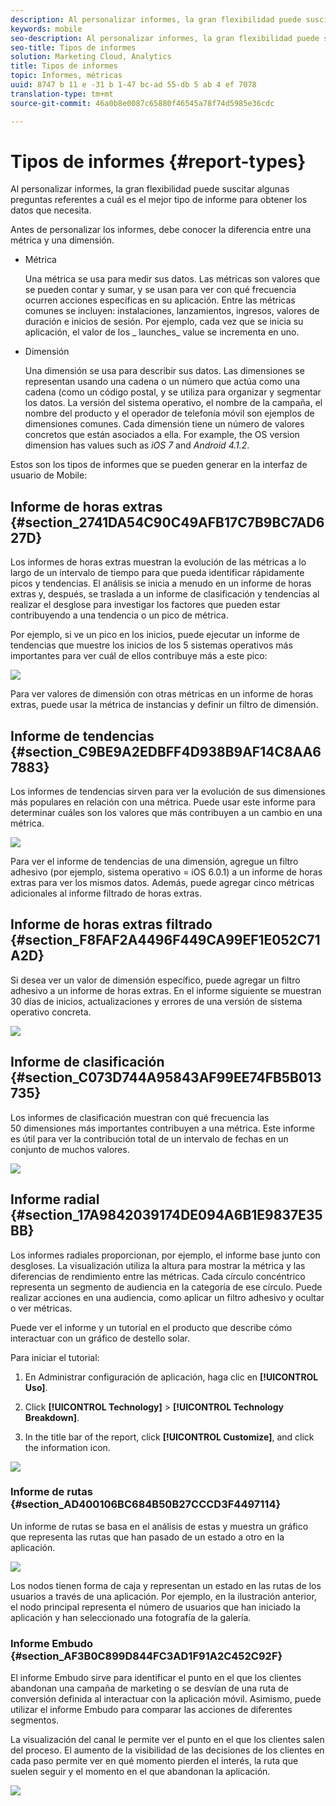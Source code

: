 ```yaml
---
description: Al personalizar informes, la gran flexibilidad puede suscitar algunas preguntas referentes a cuál es el mejor tipo de informe para obtener los datos que necesita.
keywords: mobile
seo-description: Al personalizar informes, la gran flexibilidad puede suscitar algunas preguntas referentes a cuál es el mejor tipo de informe para obtener los datos que necesita.
seo-title: Tipos de informes
solution: Marketing Cloud, Analytics
title: Tipos de informes
topic: Informes, métricas
uuid: 8747 b 11 e -31 b 1-47 bc-ad 55-db 5 ab 4 ef 7078
translation-type: tm+mt
source-git-commit: 46a0b8e0087c65880f46545a78f74d5985e36cdc

---
```



# Tipos de informes {#report-types}

Al personalizar informes, la gran flexibilidad puede suscitar algunas preguntas referentes a cuál es el mejor tipo de informe para obtener los datos que necesita.

Antes de personalizar los informes, debe conocer la diferencia entre una métrica y una dimensión.

* Métrica

   Una métrica se usa para medir sus datos. Las métricas son valores que se pueden contar y sumar, y se usan para ver con qué frecuencia ocurren acciones específicas en su aplicación. Entre las métricas comunes se incluyen: instalaciones, lanzamientos, ingresos, valores de duración e inicios de sesión. Por ejemplo, cada vez que se inicia su aplicación, el valor de los _ launches_ value se incrementa en uno.

* Dimensión

   Una dimensión se usa para describir sus datos. Las dimensiones se representan usando una cadena o un número que actúa como una cadena (como un código postal, y se utiliza para organizar y segmentar los datos. La versión del sistema operativo, el nombre de la campaña, el nombre del producto y el operador de telefonía móvil son ejemplos de dimensiones comunes. Cada dimensión tiene un número de valores concretos que están asociados a ella. For example, the OS version dimension has values such as _iOS 7_ and _Android 4.1.2_.

Estos son los tipos de informes que se pueden generar en la interfaz de usuario de Mobile:

## Informe de horas extras {#section_2741DA54C90C49AFB17C7B9BC7AD627D}

Los informes de horas extras muestran la evolución de las métricas a lo largo de un intervalo de tiempo para que pueda identificar rápidamente picos y tendencias. El análisis se inicia a menudo en un informe de horas extras y, después, se traslada a un informe de clasificación y tendencias al realizar el desglose para investigar los factores que pueden estar contribuyendo a una tendencia o un pico de métrica.

Por ejemplo, si ve un pico en los inicios, puede ejecutar un informe de tendencias que muestre los inicios de los 5 sistemas operativos más importantes para ver cuál de ellos contribuye más a este pico:

![](assets/overtime.png)

Para ver valores de dimensión con otras métricas en un informe de horas extras, puede usar la métrica de instancias y definir un filtro de dimensión.

## Informe de tendencias {#section_C9BE9A2EDBFF4D938B9AF14C8AA67883}

Los informes de tendencias sirven para ver la evolución de sus dimensiones más populares en relación con una métrica. Puede usar este informe para determinar cuáles son los valores que más contribuyen a un cambio en una métrica.

![](assets/trended.png)

Para ver el informe de tendencias de una dimensión, agregue un filtro adhesivo (por ejemplo, sistema operativo = iOS 6.0.1) a un informe de horas extras para ver los mismos datos. Además, puede agregar cinco métricas adicionales al informe filtrado de horas extras.

## Informe de horas extras filtrado {#section_F8FAF2A4496F449CA99EF1E052C71A2D}

Si desea ver un valor de dimensión específico, puede agregar un filtro adhesivo a un informe de horas extras. En el informe siguiente se muestran 30 días de inicios, actualizaciones y errores de una versión de sistema operativo concreta.

![](assets/overtime-filter.png)

## Informe de clasificación {#section_C073D744A95843AF99EE74FB5B013735}

Los informes de clasificación muestran con qué frecuencia las 50 dimensiones más importantes contribuyen a una métrica. Este informe es útil para ver la contribución total de un intervalo de fechas en un conjunto de muchos valores.

![](assets/ranked.png)

## Informe radial {#section_17A9842039174DE094A6B1E9837E35BB}

Los informes radiales proporcionan, por ejemplo, el informe base junto con desgloses. La visualización utiliza la altura para mostrar la métrica y las diferencias de rendimiento entre las métricas. Cada círculo concéntrico representa un segmento de audiencia en la categoría de ese círculo. Puede realizar acciones en una audiencia, como aplicar un filtro adhesivo y ocultar o ver métricas.

Puede ver el informe y un tutorial en el producto que describe cómo interactuar con un gráfico de destello solar.

Para iniciar el tutorial:

1. En Administrar configuración de aplicación, haga clic en **[!UICONTROL Uso]**.

1. Click **[!UICONTROL Technology]** &gt; **[!UICONTROL Technology Breakdown]**.
1. In the title bar of the report, click **[!UICONTROL Customize]**, and click the information icon.

![](assets/report_technology.png)

### Informe de rutas {#section_AD400106BC684B50B27CCCD3F4497114}

Un informe de rutas se basa en el análisis de estas y muestra un gráfico que representa las rutas que han pasado de un estado a otro en la aplicación.

![](assets/action_paths.png)

Los nodos tienen forma de caja y representan un estado en las rutas de los usuarios a través de una aplicación. Por ejemplo, en la ilustración anterior, el nodo principal representa el número de usuarios que han iniciado la aplicación y han seleccionado una fotografía de la galería.

### Informe Embudo {#section_AF3B0C899D844FC3AD1F91A2C452C92F}

El informe Embudo sirve para identificar el punto en el que los clientes abandonan una campaña de marketing o se desvían de una ruta de conversión definida al interactuar con la aplicación móvil. Asimismo, puede utilizar el informe Embudo para comparar las acciones de diferentes segmentos.

La visualización del canal le permite ver el punto en el que los clientes salen del proceso. El aumento de la visibilidad de las decisiones de los clientes en cada paso permite ver en qué momento pierden el interés, la ruta que suelen seguir y el momento en el que abandonan la aplicación.

![](assets/funnel.png)
